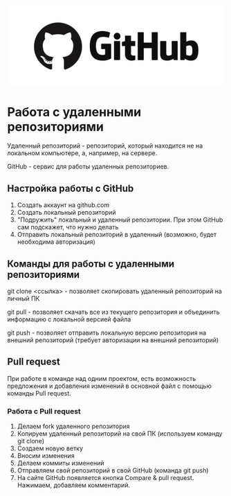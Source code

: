 ![GitHub logo](github.png)

# Работа с удаленными репозиториями

Удаленный репозиторий - репозиторий, который находится не на локальном компьютере, а, например, на сервере.

GitHub - сервис для работы удаленных репозиториев.

## Настройка работы с GitHub

1. Создать аккаунт на github.com
2. Создать локальный репозиторий
3. "Подружить" локальный и удаленный репозитории. При этом GitHub сам подскажет, что нужно делать
4. Отправить локальный репозиторий в удаленный (возможно, будет необходима авторизация)

## Команды для работы с удаленными репозиториями

git clone <ссылка> - позволяет скопировать удаленный репозиторий на личный ПК

git pull - позволяет скачать все из текущего репозитория и объединить информацию с локальной версией файла

git push - позволяет отправить локальную версию репозитория на внешний репозиторий (требует авторизации на внешний репозиторий)

## Pull request

При работе в команде над одним проектом, есть возможность предложения и добавления изменений в основной файл с помощью команды Pull request.

### Работа с Pull request

1. Делаем fork удаленного репозитория
2. Копируем удаленный репозиторий на свой ПК (используем команду git clone)
3. Создаем новую ветку
4. Вносим изменения
5. Делаем коммиты изменений
6. Отправляем свой репозиторий в свой GitHub (команда git push)
7. На сайте GitHub появляется кнопка Compare & pull request. Нажимаем, добавляем комментарий.